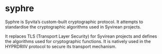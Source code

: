 # syphre
Syphre is Syvita’s custom-built cryptographic protocol. It attempts to standardise the cryptographic algorithms used in Syvirean projects. 

It replaces TLS (Transport Layer Security) for Syvirean projects and defines the algorithms used for cryptographic functions. It is natively used in the HYPRDRIIV protocol to secure its transport mechanism. 
